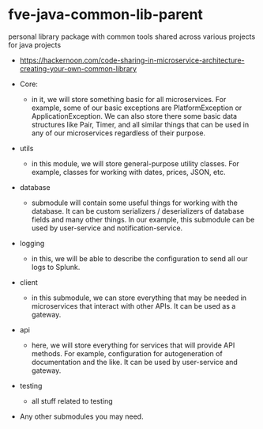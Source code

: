 # fve-java-common-lib-parent
personal library package with common tools shared across various projects for java projects

- https://hackernoon.com/code-sharing-in-microservice-architecture-creating-your-own-common-library

- Core:
  - in it, we will store something basic for all microservices. For example, some of our basic exceptions are PlatformException or ApplicationException. We can also store there some basic data structures like Pair, Timer, and all similar things that can be used in any of our microservices regardless of their purpose.
- utils
  - in this module, we will store general-purpose utility classes. For example, classes for working with dates, prices, JSON, etc.
- database 
  - submodule will contain some useful things for working with the database. It can be custom serializers / deserializers of database fields and many other things. In our example, this submodule can be used by user-service and notification-service.
- logging 
  - in this, we will be able to describe the configuration to send all our logs to Splunk.
- client 
  - in this submodule, we can store everything that may be needed in microservices that interact with other APIs. It can be used as a gateway. 
- api 
  - here, we will store everything for services that will provide API methods. For example, configuration for autogeneration of documentation and the like. It can be used by user-service and gateway.
- testing
  - all stuff related to testing
- Any other submodules you may need.
